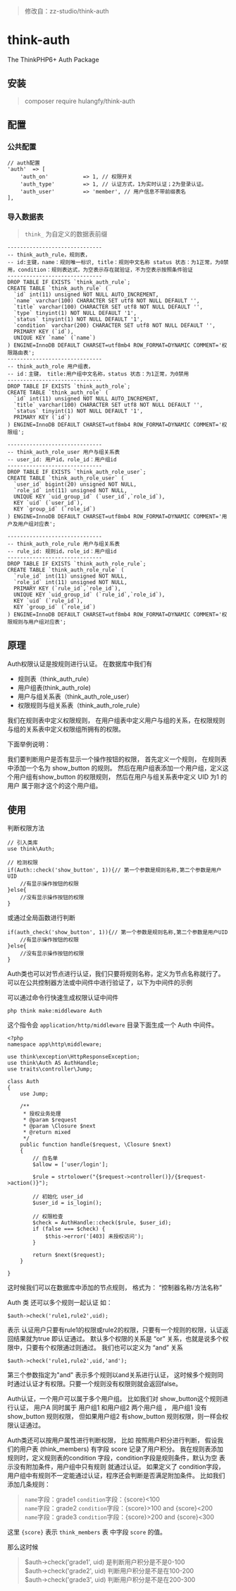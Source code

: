 > 修改自：zz-studio/think-auth

# think-auth
The ThinkPHP6+ Auth Package

## 安装
> composer require hulangfy/think-auth

## 配置

### 公共配置
```
// auth配置
'auth'  => [
    'auth_on'           => 1, // 权限开关
    'auth_type'         => 1, // 认证方式，1为实时认证；2为登录认证。
    'auth_user'         => 'member', // 用户信息不带前缀表名
],
```

### 导入数据表
> `think_` 为自定义的数据表前缀

```
------------------------------
-- think_auth_rule，规则表，
-- id:主键，name：规则唯一标识, title：规则中文名称 status 状态：为1正常，为0禁用，condition：规则表达式，为空表示存在就验证，不为空表示按照条件验证
------------------------------
DROP TABLE IF EXISTS `think_auth_rule`;
CREATE TABLE `think_auth_rule` (
  `id` int(11) unsigned NOT NULL AUTO_INCREMENT,
  `name` varchar(100) CHARACTER SET utf8 NOT NULL DEFAULT '',
  `title` varchar(100) CHARACTER SET utf8 NOT NULL DEFAULT '',
  `type` tinyint(1) NOT NULL DEFAULT '1',
  `status` tinyint(1) NOT NULL DEFAULT '1',
  `condition` varchar(200) CHARACTER SET utf8 NOT NULL DEFAULT '',
  PRIMARY KEY (`id`),
  UNIQUE KEY `name` (`name`)
) ENGINE=InnoDB DEFAULT CHARSET=utf8mb4 ROW_FORMAT=DYNAMIC COMMENT='权限路由表';
------------------------------
-- think_auth_role 用户组表， 
-- id：主键， title:用户组中文名称，status 状态：为1正常，为0禁用
------------------------------
DROP TABLE IF EXISTS `think_auth_role`;
CREATE TABLE `think_auth_role` (
  `id` int(11) unsigned NOT NULL AUTO_INCREMENT,
  `title` varchar(100) CHARACTER SET utf8 NOT NULL DEFAULT '',
  `status` tinyint(1) NOT NULL DEFAULT '1',
  PRIMARY KEY (`id`)
) ENGINE=InnoDB DEFAULT CHARSET=utf8mb4 ROW_FORMAT=DYNAMIC COMMENT='权限组';

------------------------------
-- think_auth_role_user 用户与组关系表
-- user_id: 用户id，role_id：用户组id
------------------------------
DROP TABLE IF EXISTS `think_auth_role_user`;
CREATE TABLE `think_auth_role_user` (
  `user_id` bigint(20) unsigned NOT NULL,
  `role_id` int(11) unsigned NOT NULL,
  UNIQUE KEY `uid_group_id` (`user_id`,`role_id`),
  KEY `uid` (`user_id`),
  KEY `group_id` (`role_id`)
) ENGINE=InnoDB DEFAULT CHARSET=utf8mb4 ROW_FORMAT=DYNAMIC COMMENT='用户及用户组对应表';

------------------------------
-- think_auth_role_rule 用户与组关系表
-- rule_id: 规则id，role_id：用户组id
------------------------------
DROP TABLE IF EXISTS `think_auth_role_rule`;
CREATE TABLE `think_auth_role_rule` (
  `rule_id` int(11) unsigned NOT NULL,
  `role_id` int(11) unsigned NOT NULL,
  PRIMARY KEY (`rule_id`,`role_id`),
  UNIQUE KEY `uid_group_id` (`rule_id`,`role_id`),
  KEY `uid` (`rule_id`),
  KEY `group_id` (`role_id`)
) ENGINE=InnoDB DEFAULT CHARSET=utf8mb4 ROW_FORMAT=DYNAMIC COMMENT='权限规则与用户组对应表';
```

## 原理
Auth权限认证是按规则进行认证。
在数据库中我们有 

- 规则表（think_auth_rule） 
- 用户组表(think_auth_role) 
- 用户与组关系表（think_auth_role_user）
- 权限规则与组关系表（think_auth_role_rule）

我们在规则表中定义权限规则， 在用户组表中定义用户与组的关系，在权限规则与组的关系表中定义权限组所拥有的权限。 

下面举例说明：

我们要判断用户是否有显示一个操作按钮的权限， 首先定义一个规则， 在规则表中添加一个名为 show_button 的规则。 然后在用户组表添加一个用户组，定义这个用户组有show_button 的权限规则， 然后在用户与组关系表中定义 UID 为1 的用户 属于刚才这个的这个用户组。 

## 使用
判断权限方法
```
// 引入类库
use think\Auth;

// 检测权限
if(Auth::check('show_button', 1)){// 第一个参数是规则名称,第二个参数是用户UID
	//有显示操作按钮的权限
}else{
	//没有显示操作按钮的权限
}
```
或通过全局函数进行判断
```
if(auth_check('show_button', 1)){// 第一个参数是规则名称,第二个参数是用户UID
	//有显示操作按钮的权限
}else{
	//没有显示操作按钮的权限
}
```

Auth类也可以对节点进行认证，我们只要将规则名称，定义为节点名称就行了。 
可以在公共控制器方法或中间件中进行验证了，以下为中间件的示例

可以通过命令行快速生成权限认证中间件
```
php think make:middleware Auth
```
这个指令会 `application/http/middleware` 目录下面生成一个 Auth 中间件。
```
<?php
namespace app\http\middleware;

use think\exception\HttpResponseException;
use think\Auth AS AuthHandle;
use traits\controller\Jump;

class Auth
{
    use Jump;

    /**
     * 授权业务处理
     * @param $request
     * @param \Closure $next
     * @return mixed
     */
    public function handle($request, \Closure $next)
    {
        // 白名单
        $allow = ['user/login'];

        $rule = strtolower("{$request->controller()}/{$request->action()}");
        
        // 初始化 user_id
        $user_id = is_login();

        // 权限检查
        $check = AuthHandle::check($rule, $user_id);
        if (false === $check) {
            $this->error('[403] 未授权访问');
        }

        return $next($request);
    }

}
```
这时候我们可以在数据库中添加的节点规则， 格式为： “控制器名称/方法名称”

Auth 类 还可以多个规则一起认证 如： 
```
$auth->check('rule1,rule2',uid); 
```
表示 认证用户只要有rule1的权限或rule2的权限，只要有一个规则的权限，认证返回结果就为true 即认证通过。 默认多个权限的关系是 “or” 关系，也就是说多个权限中，只要有个权限通过则通过。 我们也可以定义为 “and” 关系
```
$auth->check('rule1,rule2',uid,'and'); 
```
第三个参数指定为"and" 表示多个规则以and关系进行认证， 这时候多个规则同时通过认证才有权限。只要一个规则没有权限则就会返回false。

Auth认证，一个用户可以属于多个用户组。 比如我们对 show_button这个规则进行认证， 用户A 同时属于 用户组1 和用户组2 两个用户组 ， 用户组1 没有show_button 规则权限， 但如果用户组2 有show_button 规则权限，则一样会权限认证通过。 

Auth类还可以按用户属性进行判断权限， 比如
按照用户积分进行判断， 假设我们的用户表 (think_members) 有字段 score 记录了用户积分。 
我在规则表添加规则时，定义规则表的condition 字段，condition字段是规则条件，默认为空 表示没有附加条件，用户组中只有规则 就通过认证。
如果定义了 condition字段，用户组中有规则不一定能通过认证，程序还会判断是否满足附加条件。
比如我们添加几条规则： 

> `name`字段：grade1 `condition`字段：{score}<100 <br/>
> `name`字段：grade2 `condition`字段：{score}>100 and {score}<200<br/>
> `name`字段：grade3 `condition`字段：{score}>200 and {score}<300

这里 `{score}` 表示 `think_members` 表 中字段 `score` 的值。 

那么这时候 

> $auth->check('grade1', uid) 是判断用户积分是不是0-100<br/>
> $auth->check('grade2', uid) 判断用户积分是不是在100-200<br/>
> $auth->check('grade3', uid) 判断用户积分是不是在200-300
